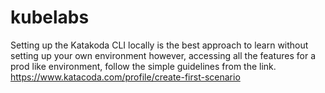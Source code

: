 # kubelabs

Setting up the Katakoda CLI locally is the best approach to learn without setting up your own environment however, accessing all the features for a prod like environment, follow the simple guidelines from the link.
https://www.katacoda.com/profile/create-first-scenario
